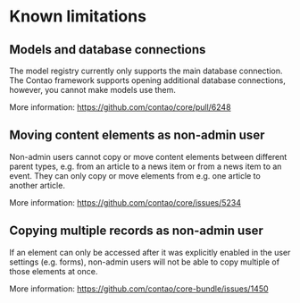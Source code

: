 # Known limitations

## Models and database connections

The model registry currently only supports the main database connection. The
Contao framework supports opening additional database connections, however, you
cannot make models use them.

More information: https://github.com/contao/core/pull/6248

## Moving content elements as non-admin user

Non-admin users cannot copy or move content elements between different parent
types, e.g. from an article to a news item or from a news item to an event.
They can only copy or move elements from e.g. one article to another article.

More information: https://github.com/contao/core/issues/5234

## Copying multiple records as non-admin user

If an element can only be accessed after it was explicitly enabled in the user
settings (e.g. forms), non-admin users will not be able to copy multiple of
those elements at once. 

More information: https://github.com/contao/core-bundle/issues/1450
